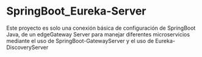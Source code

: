 # SpringBoot_Eureka-Server
Este proyecto es solo una conexión básica de configuración de SpringBoot Java, de un edgeGateway Server para manejar diferentes microservicios mediante el uso de SpringBoot-GatewayServer y el uso de Eureka-DiscoveryServer 
